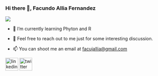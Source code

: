 ### Hi there 👋, Facundo Allia Fernandez
![](https://steamuserimages-a.akamaihd.net/ugc/913539890295975190/487E65FCC15C60E817F901A747D323B25AB584A1/?imw=5000&imh=5000&ima=fit&impolicy=Letterbox&imcolor=%23000000&letterbox=false)


- 🌱 I’m currently learning Phyton and R

- 💬 Feel free to reach out to me just for some interesting discussion. 

- 📫 You can shoot me an email at facujallia@gmail.com 

[<img src='https://cdn.jsdelivr.net/npm/simple-icons@3.0.1/icons/linkedin.svg' alt='linkedin' height='40'>](https://www.linkedin.com/in/https://www.linkedin.com/in/facundoalliafernandez//)  [<img src='https://cdn.jsdelivr.net/npm/simple-icons@3.0.1/icons/twitter.svg' alt='twitter' height='40'>](https://twitter.com/@facundoallia)  

